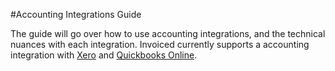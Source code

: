 #Accounting Integrations Guide

The guide will go over how to use accounting integrations, and the technical nuances with each integration.  Invoiced currently supports a accounting integration with [Xero](../accounting/xero.md) and [Quickbooks Online](../accounting/quickbooks-online.md).
